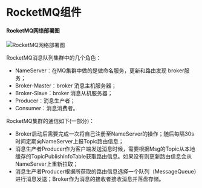 # RocketMQ组件

#### RocketMQ网络部署图
[RocketMQ网络部署图]: https://github.com/zhang-jh/the-way-to-RocketMQ/blob/master/images/reocketMq.png
![RocketMQ网络部署图]

RocketMQ消息队列集群中的几个角色：
* NameServer：在MQ集群中做的是做命名服务，更新和路由发现 broker服务；
* Broker-Master：broker 消息主机服务器；
* Broker-Slave：broker 消息从机服务器；
* Producer：消息生产者；
* Consumer：消息消费者。

RocketMQ集群的通信如下(一部分)：
* Broker启动后需要完成一次将自己注册至NameServer的操作；随后每隔30s时间定期向NameServer上报Topic路由信息；
* 消息生产者Producer作为客户端发送消息时候，需要根据Msg的Topic从本地缓存的TopicPublishInfoTable获取路由信息。如果没有则更新路由信息会从NameServer上重新拉取；
* 消息生产者Producer根据所获取的路由信息选择一个队列（MessageQueue）进行消息发送；Broker作为消息的接收者接收消息并落盘存储。
